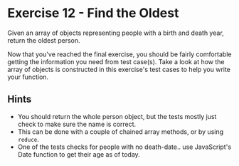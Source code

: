 # Exercise 12 - Find the Oldest

Given an array of objects representing people with a birth and death year, return the oldest person.

Now that you've reached the final exercise, you should be fairly comfortable getting the information you need from test case(s). Take a look at how the array of objects is constructed in this exercise's test cases to help you write your function.


















## Hints
- You should return the whole person object, but the tests mostly just check to make sure the name is correct.
- This can be done with a couple of chained array methods, or by using `reduce`.
- One of the tests checks for people with no death-date.. use JavaScript's Date function to get their age as of today.
